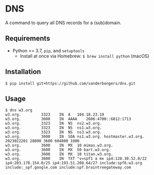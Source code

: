 # DNS

A command to query all DNS records for a (sub)domain.

## Requirements
- Python >= 3.7, `pip`, and `setuptools`
    - Install at once via Homebrew: `$ brew install python` (macOS)

## Installation
```
$ pip install git+https://github.com/sanderbongers/dns.git
```

## Usage
```
$ dns w3.org
w3.org.			3323	IN	A	104.18.23.19
w3.org.			3600	IN	AAAA	2606:4700::6812:1713
w3.org.			3323	IN	NS	ns2.w3.org.
w3.org.			3323	IN	NS	ns1.w3.org.
w3.org.			3323	IN	NS	ns3.w3.org.
w3.org.			3600	IN	SOA	ns1.w3.org. hostmaster.w3.org. 2023022201 28800 3600 604800 1800
w3.org.			3600	IN	MX	10 mimas.w3.org.
w3.org.			3600	IN	MX	50 bart.w3.org.
w3.org.			3600	IN	MX	10 titan.w3.org.
w3.org.			3600	IN	TXT	"v=spf1 a mx ip4:128.30.52.0/22 ip4:203.178.154.0/25 ip4:193.51.208.64/27 include:spf6.w3.org include:_spf.google.com include:spf.braintreegateway.com
```

